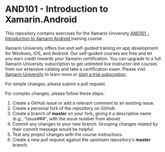 # AND101 - Introduction to Xamarin.Android 

This repository contains exercises for the Xamarin University [AND101 - Introduction to Xamarin.Android ](http://university.xamarin.com/classes/#and101-intro-to-xamarin-android) training course.

Xamarin University offers live and self-guided training on app development for Windows, iOS, and Android. Our self-guided courses are free and let you earn credit towards your Xamarin certification. You can upgrade to a full Xamarin University subscription to get unlimited live instructor-led courses from our extensive catalog and take a certification exam. Please visit [Xamarin University](https://university.xamarin.com/) to learn more or [start a trial subscrption](https://www.xamarin.com/university#request-trial).

For simple changes, please submit a pull request.

For complex changes, please follow these steps:

1. Create a GitHub issue or add a relevant comment to an existing issue.
2. Create a personal fork of the repository on GitHub.
3. Create a branch of **master** on your fork, giving it a descriptive name (e.g., "issue###", with the issue number from above).
4. Commit any changes to your new branch. Grouping changes related by their commit message would be helpful.
5. Test any project changes with the course instructions.
6. Create a new pull request against the upstream repository's **master** branch.
